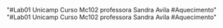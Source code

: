 "#Lab01 Unicamp Curso Mc102 professora Sandra Avila #Aquecimento" 
"#Lab01 Unicamp Curso Mc102 professora Sandra Avila #Aquecimento" 
